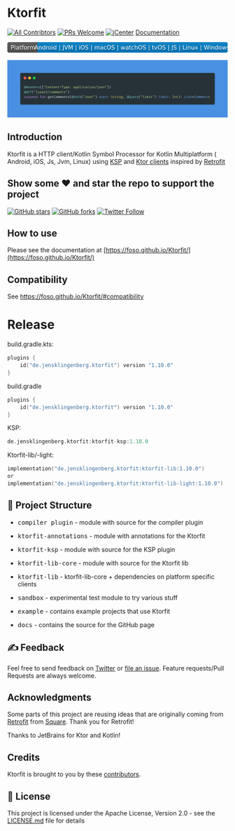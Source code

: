 <h1>Ktorfit</h1>

[![All Contribtors](https://img.shields.io/badge/Maven-Central-download.svg?style=flat-square)](https://mvnrepository.com/artifact/de.jensklingenberg.ktorfit) [![PRs Welcome](https://img.shields.io/badge/PRs-welcome-brightgreen.svg)](https://github.com/Foso/Ktorfit)
[![jCenter](https://img.shields.io/badge/Apache-2.0-green.svg)](https://github.com/Foso/Ktorfit/blob/master/LICENSE)
[Documentation](http://foso.github.io/Ktorfit)

[![Platforms](https://raw.githubusercontent.com/Foso/Ktorfit/master/docs/assets/badges/platforms.svg)](https://raw.githubusercontent.com/Foso/Ktorfit/master/docs/assets/badges/platforms.svg)
<p align="center">
  <img src ="https://raw.githubusercontent.com/Foso/Experimental/master/carbon.png"  />
</p>

## Introduction

Ktorfit is a HTTP client/Kotlin Symbol Processor for Kotlin Multiplatform ( Android, iOS, Js, Jvm, Linux)
using [KSP](https://github.com/google/ksp) and [Ktor clients](https://ktor.io/docs/getting-started-ktor-client.html)
inspired by [Retrofit](https://square.github.io/retrofit/)

## Show some :heart: and star the repo to support the project

[![GitHub stars](https://img.shields.io/github/stars/Foso/Ktorfit.svg?style=social&label=Star)](https://github.com/Foso/Ktorfit) [![GitHub forks](https://img.shields.io/github/forks/Foso/Ktorfit.svg?style=social&label=Fork)](https://github.com/Foso/Ktorfit/fork) [![Twitter Follow](https://img.shields.io/twitter/follow/jklingenberg_.svg?style=social)](https://twitter.com/jklingenberg_)

## How to use

Please see the documentation at [https://foso.github.io/Ktorfit/](https://foso.github.io/Ktorfit/)

## Compatibility
See https://foso.github.io/Ktorfit/#compatibility

# Release

build.gradle.kts:

```kotlin
plugins {
    id("de.jensklingenberg.ktorfit") version "1.10.0"
}
```

build.gradle

```kotlin
plugins {
    id("de.jensklingenberg.ktorfit") version "1.10.0"
}
```

KSP:

```kotlin
de.jensklingenberg.ktorfit:ktorfit-ksp:1.10.0
```

Ktorfit-lib/-light:

```kotlin
implementation("de.jensklingenberg.ktorfit:ktorfit-lib:1.10.0")
or
implementation("de.jensklingenberg.ktorfit:ktorfit-lib-light:1.10.0")
```

## 👷 Project Structure

* <kbd>compiler plugin</kbd> - module with source for the compiler plugin
* <kbd>ktorfit-annotations</kbd> - module with annotations for the Ktorfit
* <kbd>ktorfit-ksp</kbd> - module with source for the KSP plugin
* <kbd>ktorfit-lib-core</kbd> - module with source for the Ktorfit lib
* <kbd>ktorfit-lib</kbd> - ktorfit-lib-core + dependencies on platform specific clients
* <kbd>sandbox</kbd> - experimental test module to try various stuff

* <kbd>example</kbd> - contains example projects that use Ktorfit
* <kbd>docs</kbd> - contains the source for the GitHub page

## ✍️ Feedback

Feel free to send feedback on [Twitter](https://twitter.com/jklingenberg_)
or [file an issue](https://github.com/foso/Ktorfit/issues/new). Feature requests/Pull Requests are always welcome.

## Acknowledgments

Some parts of this project are reusing ideas that are originally coming
from [Retrofit](https://square.github.io/retrofit/) from [Square](https://github.com/square). Thank you for Retrofit!

Thanks to JetBrains for Ktor and Kotlin!

## Credits

Ktorfit is brought to you by these [contributors](https://github.com/Foso/Ktorfit/graphs/contributors).

## 📜 License

This project is licensed under the Apache License, Version 2.0 - see
the [LICENSE.md](https://github.com/Foso/Ktorfit/blob/master/LICENSE) file for details

